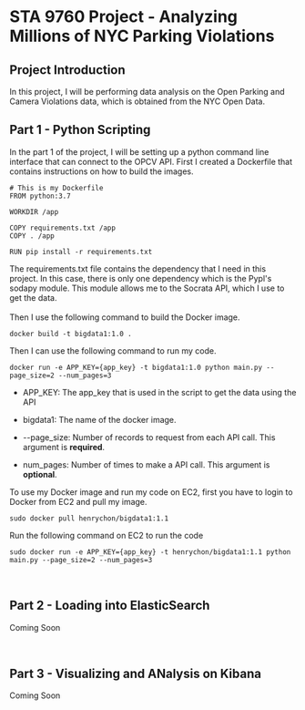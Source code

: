 # STA 9760 Project - Analyzing Millions of NYC Parking Violations

## Project Introduction

In this project, I will be performing data analysis on the Open Parking and Camera Violations data, which is obtained from the NYC Open Data.

## Part 1 - Python Scripting

In the part 1 of the project, I will be setting up a python command line interface that can connect to the OPCV API. First I created a Dockerfile that contains instructions on how to build the images.

```
# This is my Dockerfile
FROM python:3.7

WORKDIR /app

COPY requirements.txt /app
COPY . /app

RUN pip install -r requirements.txt
```

The requirements.txt file contains the dependency that I need in this project. In this case, there is only one dependency which is the Pypl's sodapy module. This module allows me to the Socrata API, which I use to get the data. <br />
<br />
Then I use the following command to build the Docker image.

```
docker build -t bigdata1:1.0 .
```

Then I can use the following command to run my code.

```
docker run -e APP_KEY={app_key} -t bigdata1:1.0 python main.py --page_size=2 --num_pages=3
```

- APP_KEY: The app_key that is used in the script to get the data using the API

- bigdata1: The name of the docker image.

- --page_size: Number of records to request from each API call. This argument is **required**.

- num_pages: Number of times to make a API call. This argument is **optional**.

To use my Docker image and run my code on EC2, first you have to login to Docker from EC2 and pull my image.

```
sudo docker pull henrychon/bigdata1:1.1
```

Run the following command on EC2 to run the code

```
sudo docker run -e APP_KEY={app_key} -t henrychon/bigdata1:1.1 python main.py --page_size=2 --num_pages=3
```

<br />

## Part 2 - Loading into ElasticSearch

Coming Soon

<br />

## Part 3 - Visualizing and ANalysis on Kibana

Coming Soon
